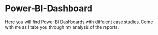 # Power-BI-Dashboard
Here you will find Power BI Dashboards with different case studies.
Come with me as I take you through my analysis of the reports.

